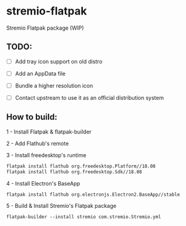# stremio-flatpak
Stremio Flatpak package (WIP)

## TODO:
- [ ] Add tray icon support on old distro
- [ ] Add an AppData file
- [ ] Bundle a higher resolution icon
- [ ] Contact upstream to use it as an official distribution system


## How to build:
1 - Install Flatpak & flatpak-builder

2 - Add Flathub's remote

3 - Install freedesktop's runtime

```bash
flatpak install flathub org.freedesktop.Platform//18.08
flatpak install flathub org.freedesktop.Sdk//18.08
```

4 - Install Electron's BaseApp
```
flatpak install flathub org.electronjs.Electron2.BaseApp//stable
```

5 - Build & Install Stremio's Flatpak package
```
flatpak-builder --install stremio com.stremio.Stremio.yml
```
